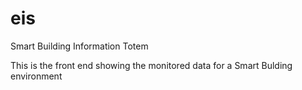 # eis
Smart Building Information Totem

This is the front end showing the monitored data for a Smart Bulding environment
